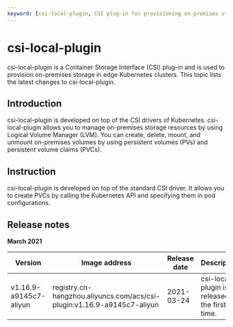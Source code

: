 ```yaml
---
keyword: [csi-local-plugin, CSI plug-in for provisioning on-premises storage]
---
```


# csi-local-plugin

csi-local-plugin is a Container Storage Interface \(CSI\) plug-in and is used to provision on-premises storage in edge Kubernetes clusters. This topic lists the latest changes to csi-local-plugin.

## Introduction

csi-local-plugin is developed on top of the CSI drivers of Kubernetes. csi-local-plugin allows you to manage on-premises storage resources by using Logical Volume Manager \(LVM\). You can create, delete, mount, and unmount on-premises volumes by using persistent volumes \(PVs\) and persistent volume claims \(PVCs\).

## Instruction

csi-local-plugin is developed on top of the standard CSI driver. It allows you to create PVCs by calling the Kubernetes API and specifying them in pod configurations.

## Release notes

**March 2021**

|Version|Image address|Release date|Description|Impact|
|-------|-------------|------------|-----------|------|
|v1.16.9-a9145c7-aliyun|registry.cn-hangzhou.aliyuncs.com/acs/csi-plugin:v1.16.9-a9145c7-aliyun|2021-03-24|csi-local-plugin is released for the first time.|N/A|


